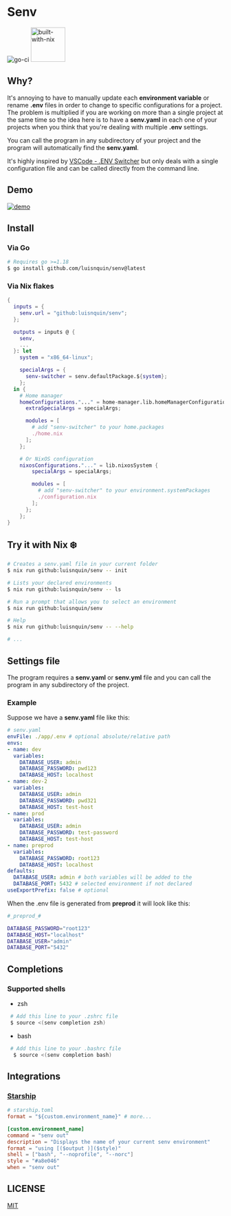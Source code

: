 
# Senv

![go-ci](https://github.com/luisnquin/senv/actions/workflows/go.yml/badge.svg)
<img alt="built-with-nix" src="https://builtwithnix.org/badge.svg" width="80px">

## Why?

It's annoying to have to manually update each **environment variable** or rename **.env** files in order to change to specific configurations for a project.
The problem is multiplied if you are working on more than a single project at the same time so the idea here is to have a **senv.yaml** in each one of your
projects when you think that you're dealing with multiple **.env** settings.

You can call the program in any subdirectory of your project and the program will automatically find the **senv.yaml**.

It's highly inspired by [VSCode - .ENV Switcher](https://marketplace.visualstudio.com/items?itemName=EcksDy.env-switcher) but only deals with a single
configuration file and can be called directly from the command line.

## Demo

[![demo](https://asciinema.org/a/eZrIbb4eDxX0tO7fWyFop2Zg8.svg)](https://asciinema.org/a/eZrIbb4eDxX0tO7fWyFop2Zg8)

## Install

### Via Go

```bash
# Requires go >=1.18
$ go install github.com/luisnquin/senv@latest
```

### Via Nix flakes

```nix
{
  inputs = {
    senv.url = "github:luisnquin/senv";
  };

  outputs = inputs @ {
    senv,
    ...
  }: let
    system = "x86_64-linux";

    specialArgs = {
      senv-switcher = senv.defaultPackage.${system};
    };
  in {
    # Home manager
    homeConfigurations."..." = home-manager.lib.homeManagerConfiguration {
      extraSpecialArgs = specialArgs;

      modules = [
        # add "senv-switcher" to your home.packages
        ./home.nix
      ];
    };

    # Or NixOS configuration
    nixosConfigurations."..." = lib.nixosSystem {
        specialArgs = specialArgs;

        modules = [
          # add "senv-switcher" to your environment.systemPackages
          ./configuration.nix
        ];
      };
    };
}

```

## Try it with Nix ❄️

```bash
# Creates a senv.yaml file in your current folder
$ nix run github:luisnquin/senv -- init

# Lists your declared environments
$ nix run github:luisnquin/senv -- ls

# Run a prompt that allows you to select an environment
$ nix run github:luisnquin/senv

# Help
$ nix run github:luisnquin/senv -- --help

# ...
```

## Settings file

The program requires a **senv.yaml** or **senv.yml** file and you can call the program in any subdirectory of the project.

### Example

Suppose we have a **senv.yaml** file like this:

```yaml
# senv.yaml
envFile: ./app/.env # optional absolute/relative path
envs:
- name: dev
  variables:
    DATABASE_USER: admin
    DATABASE_PASSWORD: pwd123
    DATABASE_HOST: localhost
- name: dev-2
  variables:
    DATABASE_USER: admin
    DATABASE_PASSWORD: pwd321
    DATABASE_HOST: test-host
- name: prod
  variables:
    DATABASE_USER: admin
    DATABASE_PASSWORD: test-password
    DATABASE_HOST: test-host
- name: preprod
  variables:
    DATABASE_PASSWORD: root123
    DATABASE_HOST: localhost
defaults:
  DATABASE_USER: admin # both variables will be added to the
  DATABASE_PORT: 5432 # selected environment if not declared
useExportPrefix: false # optional
```

When the .env file is generated from **preprod** it will look like this:

```bash
#_preprod_#

DATABASE_PASSWORD="root123"
DATABASE_HOST="localhost"
DATABASE_USER="admin"
DATABASE_PORT="5432"
```

## Completions

### Supported shells

- zsh

```bash
 # Add this line to your .zshrc file
 $ source <(senv completion zsh)
```

- bash

```bash
 # Add this line to your .bashrc file
  $ source <(senv completion bash)
```

## Integrations

### [Starship](https://starship.rs/)

```toml
# starship.toml
format = "${custom.environment_name}" # more...

[custom.environment_name]
command = "senv out"
description = "Displays the name of your current senv environment"
format = "using [($output )]($style)"
shell = ["bash", "--noprofile", "--norc"]
style = "#a8e046"
when = "senv out"
```

## LICENSE

[MIT](../LICENSE)
